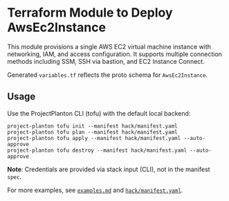 # Terraform Module to Deploy AwsEc2Instance

This module provisions a single AWS EC2 virtual machine instance with networking, IAM, and access configuration.
It supports multiple connection methods including SSM, SSH via bastion, and EC2 Instance Connect.

Generated `variables.tf` reflects the proto schema for `AwsEc2Instance`.

## Usage

Use the ProjectPlanton CLI (tofu) with the default local backend:

```shell
project-planton tofu init --manifest hack/manifest.yaml
project-planton tofu plan --manifest hack/manifest.yaml
project-planton tofu apply --manifest hack/manifest.yaml --auto-approve
project-planton tofu destroy --manifest hack/manifest.yaml --auto-approve
```

**Note**: Credentials are provided via stack input (CLI), not in the manifest `spec`.

For more examples, see [`examples.md`](./examples.md) and [`hack/manifest.yaml`](../hack/manifest.yaml).


